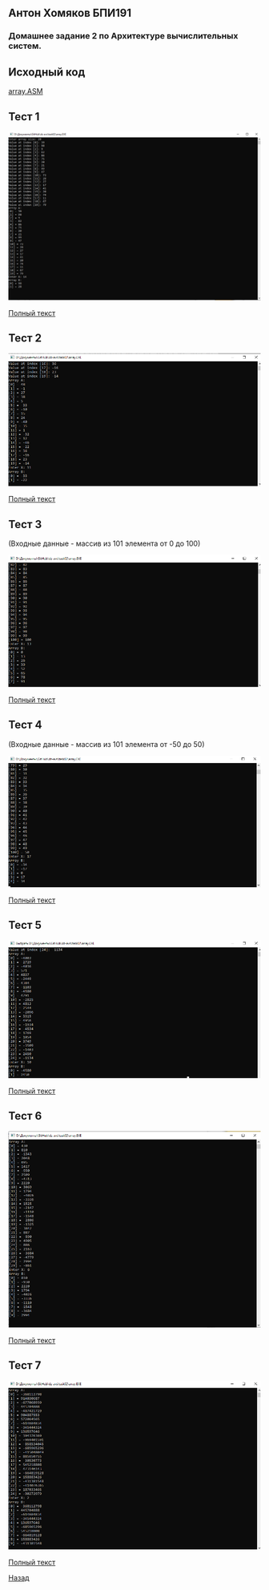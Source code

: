## Антон Хомяков БПИ191
### Домашнее задание 2 по Архитектуре вычислительных систем.

## Исходный код
[array.ASM](https://github.com/antonkhmv/dz-avs/blob/master/task02/array.ASM)

## Тест 1
![img](https://github.com/antonkhmv/dz-avs/blob/master/task02/img/1.png)

[Полный текст](https://github.com/antonkhmv/dz-avs/blob/master/task02/tests/test1.txt)

## Тест 2
![img](https://github.com/antonkhmv/dz-avs/blob/master/task02/img/2.png)

[Полный текст](https://github.com/antonkhmv/dz-avs/blob/master/task02/tests/test2.txt)

## Тест 3
(Входные данные - массив из 101 элемента от 0 до 100)

![img](https://github.com/antonkhmv/dz-avs/blob/master/task02/img/3.png)

[Полный текст](https://github.com/antonkhmv/dz-avs/blob/master/task02/tests/test3.txt)

## Тест 4
(Входные данные - массив из 101 элемента от -50 до 50)

![img](https://github.com/antonkhmv/dz-avs/blob/master/task02/img/4.png)

[Полный текст](https://github.com/antonkhmv/dz-avs/blob/master/task02/tests/test4.txt)

## Тест 5
![img](https://github.com/antonkhmv/dz-avs/blob/master/task02/img/5.png)

[Полный текст](https://github.com/antonkhmv/dz-avs/blob/master/task02/tests/test5.txt)

## Тест 6
![img](https://github.com/antonkhmv/dz-avs/blob/master/task02/img/6.png)

[Полный текст](https://github.com/antonkhmv/dz-avs/blob/master/task02/tests/test6.txt)

## Тест 7
![img](https://github.com/antonkhmv/dz-avs/blob/master/task02/img/7.png)

[Полный текст](https://github.com/antonkhmv/dz-avs/blob/master/task02/tests/test7.txt)

[Назад](https://github.com/antonkhmv/dz-avs/blob/master/README.md) 
